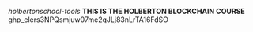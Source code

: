 *holbertonschool-tools* 
**THIS IS THE HOLBERTON BLOCKCHAIN COURSE** 
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
